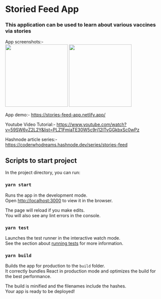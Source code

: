 # Storied Feed App
### This application can be used to learn about various vaccines via stories

App screenshots:-   
<img src="https://res.cloudinary.com/dk22rcdch/image/upload/v1621067648/VaccineStories/Screenshot_2021-05-15_at_2.03.22_PM_dn31af.png" width="200"/> 
<img src="https://res.cloudinary.com/dk22rcdch/image/upload/v1621067648/VaccineStories/Screenshot_2021-05-15_at_2.03.45_PM_ypompi.png" width="200"/> 

App demo:- https://stories-feed-app.netlify.app/

Youtube Video Tutorial:- https://www.youtube.com/watch?v=59SW6vZ2L2Y&list=PLZ1FmiaTE30W5c9rj12ITvGGkbxSc0wPz

Hashnode article series:- https://coderwhodreams.hashnode.dev/series/stories-feed


## Scripts to start project

In the project directory, you can run:

### `yarn start`

Runs the app in the development mode.\
Open [http://localhost:3000](http://localhost:3000) to view it in the browser.

The page will reload if you make edits.\
You will also see any lint errors in the console.

### `yarn test`

Launches the test runner in the interactive watch mode.\
See the section about [running tests](https://facebook.github.io/create-react-app/docs/running-tests) for more information.

### `yarn build`

Builds the app for production to the `build` folder.\
It correctly bundles React in production mode and optimizes the build for the best performance.

The build is minified and the filenames include the hashes.\
Your app is ready to be deployed!



